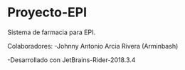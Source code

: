 # Proyecto-EPI
Sistema de farmacia para EPI.

Colaboradores:
    -Johnny Antonio Arcia Rivera (Arminbash)

-Desarrollado con JetBrains-Rider-2018.3.4

